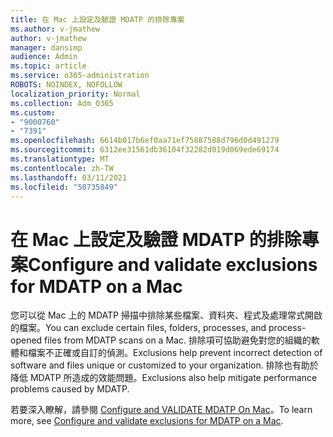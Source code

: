 ```yaml
---
title: 在 Mac 上設定及驗證 MDATP 的排除專案
ms.author: v-jmathew
author: v-jmathew
manager: dansimp
audience: Admin
ms.topic: article
ms.service: o365-administration
ROBOTS: NOINDEX, NOFOLLOW
localization_priority: Normal
ms.collection: Adm_O365
ms.custom:
- "9000760"
- "7391"
ms.openlocfilehash: 6614b017b6ef0aa71ef75887588d796d0d491279
ms.sourcegitcommit: 6312ee31561db36104f32282d019d069ede69174
ms.translationtype: MT
ms.contentlocale: zh-TW
ms.lasthandoff: 03/11/2021
ms.locfileid: "50735849"
---
```

# <a name="configure-and-validate-exclusions-for-mdatp-on-a-mac"></a><span data-ttu-id="934d4-102">在 Mac 上設定及驗證 MDATP 的排除專案</span><span class="sxs-lookup"><span data-stu-id="934d4-102">Configure and validate exclusions for MDATP on a Mac</span></span>

<span data-ttu-id="934d4-103">您可以從 Mac 上的 MDATP 掃描中排除某些檔案、資料夾、程式及處理常式開啟的檔案。</span><span class="sxs-lookup"><span data-stu-id="934d4-103">You can exclude certain files, folders, processes, and process-opened files from MDATP scans on a Mac.</span></span> <span data-ttu-id="934d4-104">排除項可協助避免對您的組織的軟體和檔案不正確或自訂的偵測。</span><span class="sxs-lookup"><span data-stu-id="934d4-104">Exclusions help prevent incorrect detection of software and files unique or customized to your organization.</span></span> <span data-ttu-id="934d4-105">排除也有助於降低 MDATP 所造成的效能問題。</span><span class="sxs-lookup"><span data-stu-id="934d4-105">Exclusions also help mitigate performance problems caused by MDATP.</span></span>

<span data-ttu-id="934d4-106">若要深入瞭解，請參閱 [Configure and VALIDATE MDATP On Mac](https://go.microsoft.com/fwlink/?linkid=2144616)。</span><span class="sxs-lookup"><span data-stu-id="934d4-106">To learn more, see [Configure and validate exclusions for MDATP on a Mac](https://go.microsoft.com/fwlink/?linkid=2144616).</span></span>
